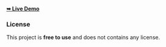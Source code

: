 <a href="https://mranalii.github.io/Mranali-Malviya/"><strong>➥ Live Demo</strong></a>

### License

This project is **free to use** and does not contains any license.
